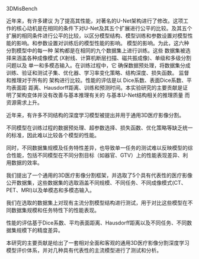 3DMisBench

近年来，有许多建议 为了提高其性能，对著名的U-Net架构进行了修改。这项工作的核心动机是在相同的条件下对U-Net及其五个扩展进行公平的比较。及其五个扩展的相同条件进行公平的比较，以区分模型结构、模型训练和参数设置对模型性能的影响。和参数设置对训练后的模型性能的影响。
模型的影响。为此，这六种分割模型中的每一种 架构都是在相同的九个数据集上进行训练。这些 数据集被选择来涵盖各种成像模式
(X射线、计算机断层扫描、磁共振成像)、单级和多级分割问题以及 单一和多模态输入。在训练过程中，它
确保数据预处理，将数据集分成 训练、验证和测试子集、优化器、学习率变化策略、结构深度、损失函数。
监督和推理对于所有的 架构进行比较。性能的评估是以 Dice系数、表面Dice系数、平均表面距 距离、Hausdorff距离、训练和预测时间。本实验研究的主要贡献是证明了架构变体并没有改善与基本推理有关的 与基本U-Net结构相关的推理质量
而资源需求上升。




近年来，有许多不同结构的深度学习模型被提出并用于通用3D医疗影像分割。

不同模型在训练过程的数据预处理、超参数选择、损失函数、优化策略等缺乏统一的标准，因此难以比较各个模型的性能。

同时，不同数据集规模及任务特性差异，也导致单一任务的测试难以反映模型的综合性能，包括不同模型在不同分割目标（如器官、GTV）上的性能表现差异、利用数据的效率。

我们提出了一个通用的3D医疗影像分割框架，并选取了5个具有代表性的医疗影像公开数据集，这些数据集的选取涵盖不同规模、不同任务、不同成像模式(CT、PET、MRI)以及单模态和多模态输入。

我们在选取的数据集上对现有主流分割模型结构进行测试，用于对比这些模型在不同数据集规模和任务特性下的性能表现。

性能的评估基于Dice系数、平均表面距离、Hausdorff距离以及不同任务、不同数据集规模下的精度差异。

本研究的主要贡献是给出了一套相对全面和客观的通用3D医疗影像分割深度学习模型评价体系，并对几种具有代表性的主流模型进行了测试和分析。
